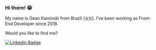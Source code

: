 ### Hi there! 😁

My name is Gean Kaminski from Brazil (🇧🇷). I've been working as Front-End Developer since 2018.

Would you like to find me?

[![Linkedin Badge](https://img.shields.io/badge/-LinkedIn-blue?style=flat-square&logo=Linkedin&logoColor=white&link=https://www.linkedin.com/in/kaminski-2a9930b0)](https://www.linkedin.com/in/kaminski-2a9930b0)
